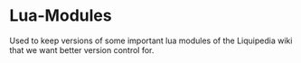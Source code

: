 # Lua-Modules
Used to keep versions of some important lua modules of the Liquipedia wiki that we want better version control for.
